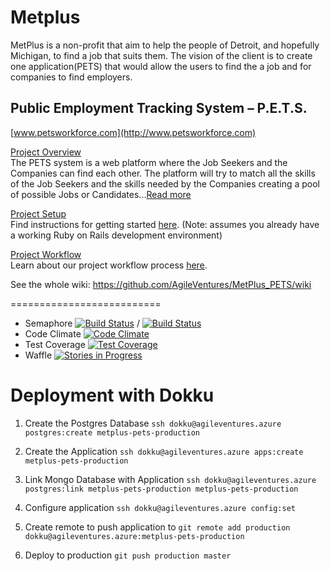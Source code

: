 Metplus
==========================
MetPlus is a non-profit that aim to help the people of Detroit, and hopefully Michigan, to find a job that suits them. The vision of the client is to create one application(PETS) that would allow the users to find the a job and for companies to find employers.


Public Employment Tracking System – P.E.T.S.
--------------------------------------------

[www.petsworkforce.com](http://www.petsworkforce.com)

<a href="https://github.com/AgileVentures/MetPlus_PETS/wiki/Project-Overview">Project Overview</a><br>
The PETS system is a web platform where the Job Seekers and the Companies can find each other. The platform will try to match all the skills of the Job Seekers and the skills needed by the Companies creating a pool of possible Jobs or Candidates...<a href="https://github.com/AgileVentures/MetPlus_PETS/wiki/Project-Overview">Read more</a>

<a href="https://github.com/AgileVentures/MetPlus_PETS/wiki/Project-Setup">Project Setup</a><br>
Find instructions for getting started <a href="https://github.com/AgileVentures/MetPlus_PETS/wiki/Project-Setup">here</a>. (Note: assumes you already have a working Ruby on Rails development environment)

<a href="https://github.com/AgileVentures/MetPlus_PETS/wiki/Project-Workflow">Project Workflow</a><br>
Learn about our project workflow process <a href="https://github.com/AgileVentures/MetPlus_PETS/wiki/Project-Workflow">here</a>.

See the whole wiki: <a href="https://github.com/AgileVentures/MetPlus_PETS/wiki">https://github.com/AgileVentures/MetPlus_PETS/wiki</a>

==========================
 - Semaphore [![Build Status](https://semaphoreci.com/api/v1/joaopapereira/metplus_pets-2/branches/master/badge.svg)](https://semaphoreci.com/joaopapereira/metplus_pets-2) / [![Build Status](https://semaphoreci.com/api/v1/joaopapereira/metplus_pets-2/branches/development/badge.svg)](https://semaphoreci.com/joaopapereira/metplus_pets-2)
 - Code Climate [![Code Climate](https://codeclimate.com/github/AgileVentures/MetPlus_PETS/badges/gpa.svg)](https://codeclimate.com/github/AgileVentures/MetPlus_PETS)
 - Test Coverage [![Test Coverage](https://codeclimate.com/github/AgileVentures/MetPlus_PETS/badges/coverage.svg)](https://codeclimate.com/github/AgileVentures/MetPlus_PETS/coverage)
 - Waffle [![Stories in Progress](https://badge.waffle.io/AgileVentures/MetPlus_tracker.png?label=in%20progress&title=In%20Progress)](http://waffle.io/AgileVentures/MetPlus_tracker)

 
# Deployment with Dokku

1. Create the Postgres Database
`ssh dokku@agileventures.azure postgres:create metplus-pets-production`

1. Create the Application
`ssh dokku@agileventures.azure apps:create metplus-pets-production`

1. Link Mongo Database with Application
`ssh dokku@agileventures.azure postgres:link metplus-pets-production metplus-pets-production`

1. Configure application
`ssh dokku@agileventures.azure config:set `

1. Create remote to push application to
`git remote add production dokku@agileventures.azure:metplus-pets-production`

1. Deploy to production
`git push production master`
